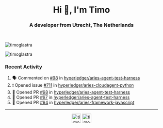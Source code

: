 <h1 align="center">Hi 👋, I'm Timo</h1>
<h3 align="center">A developer from Utrecht, The Netherlands</h3>
<br/>
<!-- https://github.com/rahuldkjain/github-profile-readme-generator --!>

<p align="left"><img src="https://github-readme-stats.vercel.app/api?username=timoglastra&show_icons=true&count_private=tru" alt="timoglastra" /></p>
<p align="left"><img src="https://github-readme-stats.vercel.app/api/top-langs/?username=timoglastra&layout=compact" alt="timoglastra" /><p>

<h3>Recent Activity</h3>

<!--START_SECTION:activity-->
1. 🗣 Commented on [#98](https://github.com//hyperledger/aries-agent-test-harness/issues/98) in [hyperledger/aries-agent-test-harness](https://github.com//hyperledger/aries-agent-test-harness)
2. ❗️ Opened issue [#711](https://github.com//hyperledger/aries-cloudagent-python/issues/711) in [hyperledger/aries-cloudagent-python](https://github.com//hyperledger/aries-cloudagent-python)
3. 💪 Opened PR [#98](https://github.com//hyperledger/aries-agent-test-harness/pull/98) in [hyperledger/aries-agent-test-harness](https://github.com//hyperledger/aries-agent-test-harness)
4. 💪 Opened PR [#97](https://github.com//hyperledger/aries-agent-test-harness/pull/97) in [hyperledger/aries-agent-test-harness](https://github.com//hyperledger/aries-agent-test-harness)
5. 💪 Opened PR [#94](https://github.com//hyperledger/aries-framework-javascript/pull/94) in [hyperledger/aries-framework-javascript](https://github.com//hyperledger/aries-framework-javascript)
<!--END_SECTION:activity-->

---

<p align="center">
<a href="https://twitter.com/timoglastra" target="blank"><img align="center" src="https://cdn.jsdelivr.net/npm/simple-icons@3.0.1/icons/twitter.svg" alt="timoglastra" height="30" width="30" /></a>
<a href="https://linkedin.com/in/timoglastra" target="blank"><img align="center" src="https://cdn.jsdelivr.net/npm/simple-icons@3.0.1/icons/linkedin.svg" alt="timoglastra" height="30" width="30" /></a>
</p>



